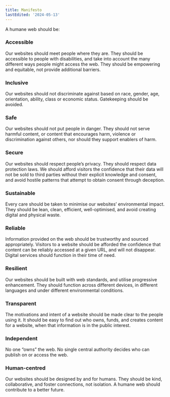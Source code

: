 ```yaml
---
title: Manifesto
lastEdited: '2024-05-13'
---
```


A humane web should be:

### Accessible

Our websites should meet people where they are. They should be accessible to people with disabilities, and take into account the many different ways people might access the web. They should be empowering and equitable, not provide additional barriers.

### Inclusive

Our websites should not discriminate against based on race, gender, age, orientation, ability, class or economic status. Gatekeeping should be avoided.

### Safe

Our websites should not put people in danger. They should not serve harmful content, or content that encourages harm, violence or discrimination against others, nor should they support enablers of harm.

### Secure

Our websites should respect people’s privacy. They should respect data protection laws. We should afford visitors the confidence that their data will not be sold to third parties without their explicit knowledge and consent, and avoid hostile patterns that attempt to obtain consent through deception.

### Sustainable

Every care should be taken to minimise our websites’ environmental impact. They should be lean, clean, efficient, well-optimised, and avoid creating digital and physical waste.

### Reliable

Information provided on the web should be trustworthy and sourced appropriately. Visitors to a website should be afforded the confidence that content can be reliably accessed at a given URL, and will not disappear. Digital services should function in their time of need.

### Resilient

Our websites should be built with web standards, and utilise progressive enhancement. They should function across different devices, in different languages and under different environmental conditions.

### Transparent

The motivations and intent of a website should be made clear to the people using it. It should be easy to find out who owns, funds, and creates content for a website, when that information is in the public interest.

### Independent

No one “owns” the web. No single central authority decides who can publish on or access the web.

### Human-centred

Our websites should be designed by and for humans. They should be kind, collaborative, and foster connections, not isolation. A humane web should contribute to a better future.
